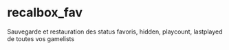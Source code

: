 # recalbox_fav
Sauvegarde et restauration des status favoris, hidden, playcount, lastplayed de toutes vos gamelists

